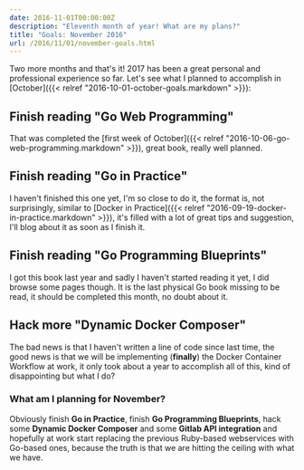 ```yaml
---
date: 2016-11-01T00:00:00Z
description: "Eleventh month of year! What are my plans?"
title: "Goals: November 2016"
url: /2016/11/01/november-goals.html
---
```


Two more months and that's it! 2017 has been a great personal and professional experience so far. Let's see what I planned to accomplish in [October]({{< relref "2016-10-01-october-goals.markdown" >}}):

## Finish reading "Go Web Programming"

That was completed the [first week of October]({{< relref "2016-10-06-go-web-programming.markdown" >}}), great book, really well planned.

## Finish reading "Go in Practice"

I haven't finished this one yet, I'm so close to do it, the format is, not surprisingly, similar to [Docker in Practice]({{< relref "2016-09-19-docker-in-practice.markdown" >}}), it's filled with a lot of great tips and suggestion, I'll blog about it as soon as I finish it.

## Finish reading "Go Programming Blueprints"

I got this book last year and sadly I haven't started reading it yet, I did browse some pages though. It is the last physical Go book missing to be read, it should be completed this month, no doubt about it.

## Hack more "Dynamic Docker Composer"

The bad news is that I haven't written a line of code since last time, the good news is that we will be implementing (**finally**) the Docker Container Workflow at work, it only took about a year to accomplish all of this, kind of disappointing but what I do?

### What am I planning for November?

Obviously finish **Go in Practice**, finish **Go Programming Blueprints**, hack some **Dynamic Docker Composer** and some **Gitlab API integration** and hopefully at work start replacing the previous Ruby-based webservices with Go-based ones, because the truth is that we are hitting the ceiling with what we have.
